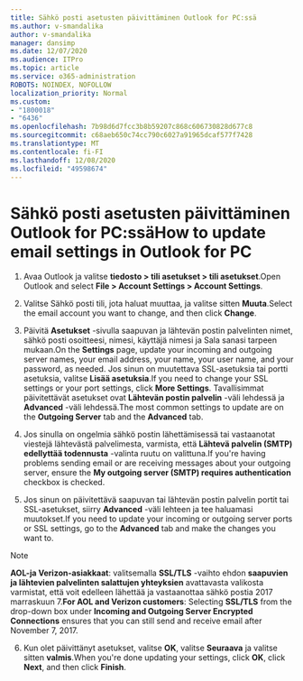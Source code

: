 ```yaml
---
title: Sähkö posti asetusten päivittäminen Outlook for PC:ssä
ms.author: v-smandalika
author: v-smandalika
manager: dansimp
ms.date: 12/07/2020
ms.audience: ITPro
ms.topic: article
ms.service: o365-administration
ROBOTS: NOINDEX, NOFOLLOW
localization_priority: Normal
ms.custom:
- "1800018"
- "6436"
ms.openlocfilehash: 7b98d6d7fcc3b8b59207c868c606730828d677c8
ms.sourcegitcommit: c68aeb650c74cc790c6027a91965dcaf577f7428
ms.translationtype: MT
ms.contentlocale: fi-FI
ms.lasthandoff: 12/08/2020
ms.locfileid: "49598674"
---
```

# <a name="how-to-update-email-settings-in-outlook-for-pc"></a><span data-ttu-id="efab9-102">Sähkö posti asetusten päivittäminen Outlook for PC:ssä</span><span class="sxs-lookup"><span data-stu-id="efab9-102">How to update email settings in Outlook for PC</span></span>

1. <span data-ttu-id="efab9-103">Avaa Outlook ja valitse **tiedosto > tili asetukset > tili asetukset**.</span><span class="sxs-lookup"><span data-stu-id="efab9-103">Open Outlook and select **File > Account Settings > Account Settings**.</span></span>

2. <span data-ttu-id="efab9-104">Valitse Sähkö posti tili, jota haluat muuttaa, ja valitse sitten **Muuta**.</span><span class="sxs-lookup"><span data-stu-id="efab9-104">Select the email account you want to change, and then click **Change**.</span></span> 

3. <span data-ttu-id="efab9-105">Päivitä **Asetukset** -sivulla saapuvan ja lähtevän postin palvelinten nimet, sähkö posti osoitteesi, nimesi, käyttäjä nimesi ja Sala sanasi tarpeen mukaan.</span><span class="sxs-lookup"><span data-stu-id="efab9-105">On the **Settings** page, update your incoming and outgoing server names, your email address, your name, your user name, and your password, as needed.</span></span> <span data-ttu-id="efab9-106">Jos sinun on muutettava SSL-asetuksia tai portti asetuksia, valitse **Lisää asetuksia**.</span><span class="sxs-lookup"><span data-stu-id="efab9-106">If you need to change your SSL settings or your port settings, click **More Settings**.</span></span> <span data-ttu-id="efab9-107">Tavallisimmat päivitettävät asetukset ovat **Lähtevän postin palvelin** -väli lehdessä ja **Advanced** -väli lehdessä.</span><span class="sxs-lookup"><span data-stu-id="efab9-107">The most common settings to update are on the **Outgoing Server** tab and the **Advanced** tab.</span></span>

4. <span data-ttu-id="efab9-108">Jos sinulla on ongelmia sähkö postin lähettämisessä tai vastaanotat viestejä lähtevästä palvelimesta, varmista, että **Lähtevä palvelin (SMTP) edellyttää todennusta** -valinta ruutu on valittuna.</span><span class="sxs-lookup"><span data-stu-id="efab9-108">If you're having problems sending email or are receiving messages about your outgoing server, ensure the **My outgoing server (SMTP) requires authentication** checkbox is checked.</span></span>

5. <span data-ttu-id="efab9-109">Jos sinun on päivitettävä saapuvan tai lähtevän postin palvelin portit tai SSL-asetukset, siirry **Advanced** -väli lehteen ja tee haluamasi muutokset.</span><span class="sxs-lookup"><span data-stu-id="efab9-109">If you need to update your incoming or outgoing server ports or SSL settings, go to the **Advanced** tab and make the changes you want to.</span></span>

> [!NOTE]
> <span data-ttu-id="efab9-110">**AOL-ja Verizon-asiakkaat**: valitsemalla **SSL/TLS** -vaihto ehdon **saapuvien ja lähtevien palvelinten salattujen yhteyksien** avattavasta valikosta varmistat, että voit edelleen lähettää ja vastaanottaa sähkö postia 2017 marraskuun 7.</span><span class="sxs-lookup"><span data-stu-id="efab9-110">**For AOL and Verizon customers**: Selecting **SSL/TLS** from the drop-down box under **Incoming and Outgoing Server Encrypted Connections** ensures that you can still send and receive email after November 7, 2017.</span></span>

6. <span data-ttu-id="efab9-111">Kun olet päivittänyt asetukset, valitse **OK**, valitse **Seuraava** ja valitse sitten **valmis**.</span><span class="sxs-lookup"><span data-stu-id="efab9-111">When you're done updating your settings, click **OK**, click **Next**, and then click **Finish**.</span></span>



